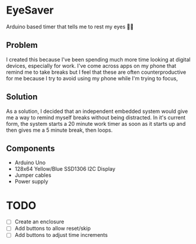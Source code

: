 # EyeSaver
Arduino based timer that tells me to rest my eyes 😵‍💫

## Problem
I created this because I've been spending much more time looking at digital devices, especially for work. I've come across apps on my phone that remind me to take breaks but I feel that these are often counterproductive for me because I try to avoid using my phone while I'm trying to focus,

## Solution
As a solution, I decided that an independent embedded system would give me a way to remind myself breaks without being distracted. In it's current form, the system starts a 20 minute work timer as soon as it starts up and then gives me a 5 minute break, then loops.

## Components
- Arduino Uno
- 128x64 Yellow/Blue SSD1306 I2C Display
- Jumper cables
- Power supply

# TODO
- [ ] Create an enclosure
- [ ] Add buttons to allow reset/skip
- [ ] Add buttons to adjust time increments
